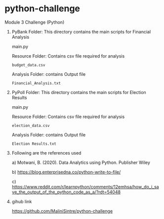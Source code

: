 # python-challenge
Module 3 Challenge (Python)

1) PyBank Folder: This directory contains the main scripts for Financial Analysis

      main.py
    
    Resource Folder: Contains csv file required for analysis

       budget_data.csv
    
    Analysis Folder: contains Output file 

       Financial_Analysis.txt

2) PyPoll Folder: This directory contains the main scripts for Election Results

    main.py
   
    Resource Folder: Contains csv file required for analysis

       election_data.csv

    Analysis Folder: contains Output file

       Election Results.txt
   
3) Following are the references used
   
   a) Motwani, B. (2020). Data Analytics using Python. Publisher Wiley
   
   b) https://blog.enterprisedna.co/python-write-to-file/
   
   c) https://www.reddit.com/r/learnpython/comments/12emhsa/how_do_i_save_the_output_of_the_python_code_as_a/?rdt=54048

4) gihub link

   https://github.com/MaliniSintre/python-challenge
